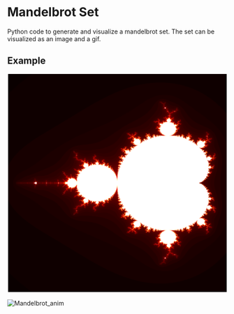 # Mandelbrot Set
Python code to generate and visualize a mandelbrot set. The set can be visualized as an image and a gif. 
## Example
![Mandelbrot](./Mandelbrot.png)

![Mandelbrot_anim](./Mandelbrot.gif)